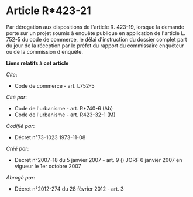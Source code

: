 # Article R*423-21

Par dérogation aux dispositions de l'article R. 423-19, lorsque la demande porte sur un projet soumis à enquête publique en
application de l'article L. 752-5 du code de commerce, le délai d'instruction du dossier complet part du jour de la réception
par le préfet du rapport du commissaire enquêteur ou de la commission d'enquête.

**Liens relatifs à cet article**

_Cite_:

  - Code de commerce - art. L752-5

_Cité par_:

  - Code de l'urbanisme - art. R*740-6 (Ab)
  - Code de l'urbanisme - art. R423-32-1 (M)

_Codifié par_:

  - Décret n°73-1023 1973-11-08

_Créé par_:

  - Décret n°2007-18 du 5 janvier 2007 - art. 9 () JORF 6 janvier 2007 en vigueur le 1er octobre 2007

_Abrogé par_:

  - Décret n°2012-274 du 28 février 2012 - art. 3
